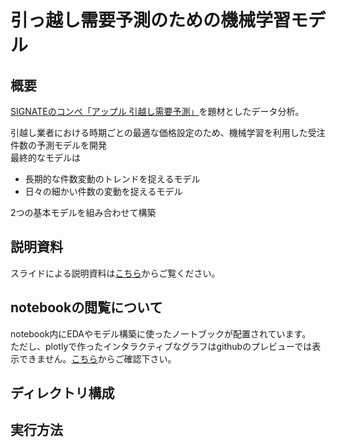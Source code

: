 # 引っ越し需要予測のための機械学習モデル
## 概要
[SIGNATEのコンペ「アップル 引越し需要予測」][1]を題材としたデータ分析。

引越し業者における時期ごとの最適な価格設定のため、機械学習を利用した受注件数の予測モデルを開発  
最終的なモデルは
- 長期的な件数変動のトレンドを捉えるモデル
- 日々の細かい件数の変動を捉えるモデル

2つの基本モデルを組み合わせて構築

## 説明資料
スライドによる説明資料は[こちら][3]からご覧ください。


## notebookの閲覧について
notebook内にEDAやモデル構築に使ったノートブックが配置されています。  
ただし、plotlyで作ったインタラクティブなグラフはgithubのプレビューでは表示できません。[こちら][2]からご確認下さい。  

## ディレクトリ構成

## 実行方法

[1]: https://user.competition.signate.jp/ja/competition/detail/?competition=ada98a13ab224468b1c7191d819d7646
[2]: https://t0bbut.github.io/signate_apple_hikkosi_analysis/
[3]: https://t0bbut.github.io/signate_apple_hikkosi_analysis/成果物資料_引っ越し需要予測.pdf
